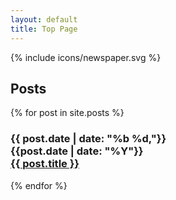 ```yaml
---
layout: default
title: Top Page
---
```


<main>
  <div class="caption">
    <!-- <div class="book">{% include icons/book-open.svg %}</div> -->
    <div class="newspaper">{% include icons/newspaper.svg %}</div>
    <h2>Posts</h2>
  </div>
    <aside>
      {% for post in site.posts %}
      <h3>
        <div class="post-items">
          <div class="post-date">{{ post.date | date: "%b %d,"}}</div>
          <div class="post-year">{{post.date | date: "%Y"}}</div>
          <a href="{{ site.baseurl }}{{ post.url }}">{{ post.title }}</a>
        </div>
      </h3>
      {% endfor %}
    </aside>  

</main>
